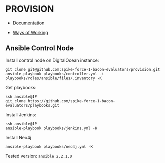 # PROVISION

- [Documentation](https://github.com/spike-force-1-bacon-evaluators/documentation/blob/master/README.md)

- [Ways of Working](https://github.com/spike-force-1-bacon-evaluators/documentation/blob/master/docs/ways-of-working.md)


## Ansible Control Node

Install control node on DigitalOcean instance:
```
git clone git@github.com:spike-force-1-bacon-evaluators/provision.git
ansible-playbook playbooks/controller.yml -i playbooks/roles/ansible/files/.inventory -K
```

Get playbooks:
```
ssh ansible@IP
git clone https://github.com/spike-force-1-bacon-evaluators/playbooks.git
```

Install Jenkins:
```
ssh ansible@IP
ansible-playbook playbooks/jenkins.yml -K
```

Install Neo4j
```
ansible-playbook playbooks/neo4j.yml -K
```

Tested version: `ansible 2.2.1.0`
